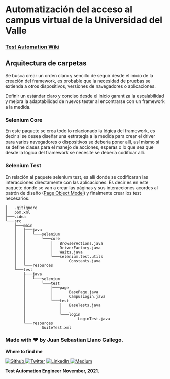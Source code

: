 
# Automatización del acceso al campus virtual de la Universidad del Valle

### [Test Automation Wiki](https://github.com/juansedev/TestAutomationTutorial/wiki)

## Arquitectura de carpetas

Se busca crear un orden claro y sencillo de seguir desde el inicio de la creación del framework, es probable que la necesidad de pruebas se extienda a otros dispositivos, versiones de navegadores o aplicaciones.

Definir un estándar claro y conciso desde el inicio garantiza la escalabilidad y mejora la adaptabilidad de nuevos tester al encontrarse con un framework a la medida.

### Selenium Core

En este paquete se crea todo lo relacionado la lógica del framework, es decir si se desea diseñar una estrategia a la medida para crear el driver para varios navegadores o
dispositivos se debería poner allí, así mismo si se define clases para el manejo de acciones, esperas o lo que sea que desde la lógica del framework se necesite se debería
codificar allí.


### Selenium Test

En relación al paquete selenium test, es allí donde se codificaran las interacciones directamente con las aplicaciones.
Es decir es en este paquete donde se van a crear las páginas y sus interacciones acordes al patrón de diseño ([Page Object Model](https://www.selenium.dev/documentation/guidelines/page_object_models/)) y finalmente crear los test necesarios.

```
│   .gitignore
│   pom.xml
├───.idea
└───src
    ├───main
    │   ├───java
    │   │   └───selenium
    │   │       └───core
    │   │           │   BrowserActions.java
    │   │           │   DriverFactory.java
    │   │           │   Waits.java
    │   │           └───selenium.test.utils
    │   │                   Constants.java
    │   └───resources
    └───test
        ├───java
        │   └───selenium
        │       └───test
        │           ├───page
        │           │       BasePage.java
        │           │       CampusLogin.java
        │           └───test
        │               │   BaseTests.java
        │               │
        │               └───login
        │                       LoginTest.java
        └───resources
                SuiteTest.xml
```

### Made with :heart: by Juan Sebastian Llano Gallego.

__Where to find me__
<p>
  <a href="https://github.com/juansedev" target="_blank"><img alt="Github" src="https://img.shields.io/badge/GitHub-%2312100E.svg?&style=for-the-badge&logo=Github&logoColor=white" />
  </a> <a href="https://twitter.com/juanse_dev" target="_blank"><img alt="Twitter" src="https://img.shields.io/badge/twitter-%231DA1F2.svg?&style=for-the-badge&logo=twitter&logoColor=white" /></a>
  <a href="https://www.linkedin.com/in/juansebastianllanogallego" target="_blank"><img alt="LinkedIn" src="https://img.shields.io/badge/linkedin-%230077B5.svg?&style=for-the-badge&logo=linkedin&logoColor=white" />
  </a> <a href="https://medium.com/@juansedev" target="_blank"><img alt="Medium" src="https://img.shields.io/badge/medium-%2312100E.svg?&style=for-the-badge&logo=medium&logoColor=white" /></a>
</p>

__Test Automation Engineer__
__November, 2021.__